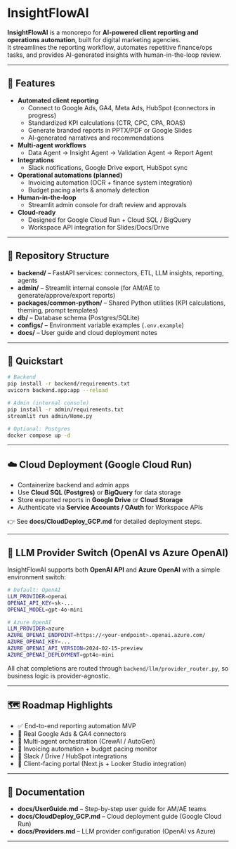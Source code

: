 # InsightFlowAI

**InsightFlowAI** is a monorepo for **AI-powered client reporting and operations automation**, built for digital marketing agencies.  
It streamlines the reporting workflow, automates repetitive finance/ops tasks, and provides AI-generated insights with human-in-the-loop review.

---

## 🔧 Features
- **Automated client reporting**
  - Connect to Google Ads, GA4, Meta Ads, HubSpot (connectors in progress)
  - Standardized KPI calculations (CTR, CPC, CPA, ROAS)
  - Generate branded reports in PPTX/PDF or Google Slides
  - AI-generated narratives and recommendations
- **Multi-agent workflows**
  - Data Agent → Insight Agent → Validation Agent → Report Agent
- **Integrations**
  - Slack notifications, Google Drive export, HubSpot sync
- **Operational automations (planned)**
  - Invoicing automation (OCR + finance system integration)
  - Budget pacing alerts & anomaly detection
- **Human-in-the-loop**
  - Streamlit admin console for draft review and approvals
- **Cloud-ready**
  - Designed for Google Cloud Run + Cloud SQL / BigQuery
  - Workspace API integration for Slides/Docs/Drive

---

## 📂 Repository Structure
- **backend/** – FastAPI services: connectors, ETL, LLM insights, reporting, agents  
- **admin/** – Streamlit internal console (for AM/AE to generate/approve/export reports)  
- **packages/common-python/** – Shared Python utilities (KPI calculations, theming, prompt templates)  
- **db/** – Database schema (Postgres/SQLite)  
- **configs/** – Environment variable examples (`.env.example`)  
- **docs/** – User guide and cloud deployment notes  

---

## 🚀 Quickstart

```bash
# Backend
pip install -r backend/requirements.txt
uvicorn backend.app:app --reload

# Admin (internal console)
pip install -r admin/requirements.txt
streamlit run admin/Home.py

# Optional: Postgres
docker compose up -d
```

---

## ☁️ Cloud Deployment (Google Cloud Run)

- Containerize backend and admin apps  
- Use **Cloud SQL (Postgres)** or **BigQuery** for data storage  
- Store exported reports in **Google Drive** or **Cloud Storage**  
- Authenticate via **Service Accounts / OAuth** for Workspace APIs  

👉 See **docs/CloudDeploy_GCP.md** for detailed deployment steps.

---

## 🤖 LLM Provider Switch (OpenAI vs Azure OpenAI)

InsightFlowAI supports both **OpenAI API** and **Azure OpenAI** with a simple environment switch:

```bash
# Default: OpenAI
LLM_PROVIDER=openai
OPENAI_API_KEY=sk-...
OPENAI_MODEL=gpt-4o-mini

# Azure OpenAI
LLM_PROVIDER=azure
AZURE_OPENAI_ENDPOINT=https://<your-endpoint>.openai.azure.com/
AZURE_OPENAI_KEY=...
AZURE_OPENAI_API_VERSION=2024-02-15-preview
AZURE_OPENAI_DEPLOYMENT=gpt4o-mini
```

All chat completions are routed through `backend/llm/provider_router.py`, so business logic is provider-agnostic.

---

## 🗺️ Roadmap Highlights
- ✅ End-to-end reporting automation MVP  
- 🔄 Real Google Ads & GA4 connectors  
- 🔄 Multi-agent orchestration (CrewAI / AutoGen)  
- 🔄 Invoicing automation + budget pacing monitor  
- 🔄 Slack / Drive / HubSpot integrations  
- 🔄 Client-facing portal (Next.js + Looker Studio integration)  

---

## 📖 Documentation
- **docs/UserGuide.md** – Step-by-step user guide for AM/AE teams  
- **docs/CloudDeploy_GCP.md** – Cloud deployment guide (Google Cloud Run)  
- **docs/Providers.md** – LLM provider configuration (OpenAI vs Azure)  

---
